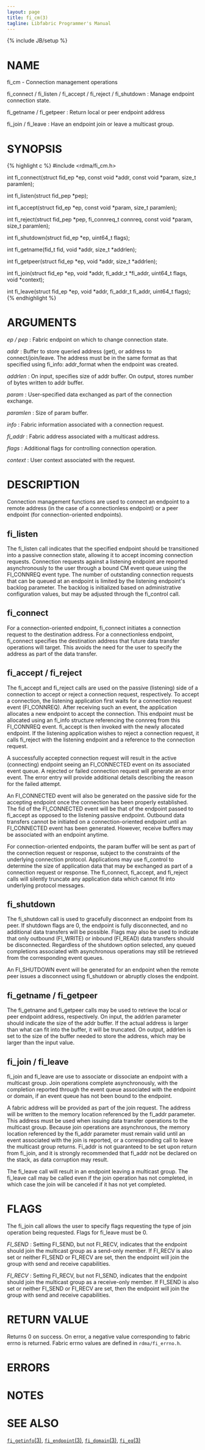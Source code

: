```yaml
---
layout: page
title: fi_cm(3)
tagline: Libfabric Programmer's Manual
---
```

{% include JB/setup %}

# NAME

fi_cm - Connection management operations

fi_connect / fi_listen / fi_accept / fi_reject / fi_shutdown
: Manage endpoint connection state.

fi_getname / fi_getpeer
: Return local or peer endpoint address

fi_join / fi_leave
: Have an endpoint join or leave a multicast group.

# SYNOPSIS

{% highlight c %}
#include <rdma/fi_cm.h>

int fi_connect(struct fid_ep *ep, const void *addr,
    const void *param, size_t paramlen);

int fi_listen(struct fid_pep *pep);

int fi_accept(struct fid_ep *ep, const void *param, size_t paramlen);

int fi_reject(struct fid_pep *pep, fi_connreq_t connreq,
    const void *param, size_t paramlen);

int fi_shutdown(struct fid_ep *ep, uint64_t flags);

int fi_getname(fid_t fid, void *addr, size_t *addrlen);

int fi_getpeer(struct fid_ep *ep, void *addr, size_t *addrlen);

int fi_join(struct fid_ep *ep, void *addr, fi_addr_t *fi_addr,
    uint64_t flags, void *context);

int fi_leave(struct fid_ep *ep, void *addr, fi_addr_t fi_addr,
    uint64_t flags);
{% endhighlight %}

# ARGUMENTS

*ep / pep*
: Fabric endpoint on which to change connection state.

*addr*
: Buffer to store queried address (get), or address to
  connect/join/leave.  The address must be in the same format as that
  specified using fi_info: addr_format when the endpoint was created.

*addrlen*
: On input, specifies size of addr buffer.  On output, stores number
  of bytes written to addr buffer.

*param*
: User-specified data exchanged as part of the connection exchange.

*paramlen*
: Size of param buffer.

*info*
: Fabric information associated with a connection request.

*fi_addr*
: Fabric address associated with a multicast address.

*flags*
: Additional flags for controlling connection operation.

*context*
: User context associated with the request.

# DESCRIPTION

Connection management functions are used to connect an endpoint to a
remote address (in the case of a connectionless endpoint) or a peer
endpoint (for connection-oriented endpoints).

## fi_listen

The fi_listen call indicates that the specified endpoint should be
transitioned into a passive connection state, allowing it to accept
incoming connection requests.  Connection requests against a listening
endpoint are reported asynchronously to the user through a bound CM
event queue using the FI_CONNREQ event type.  The number of outstanding
connection requests that can be queued at an endpoint is limited by the
listening endpoint's backlog parameter.  The backlog is initialized
based on administrative configuration values, but may be adjusted
through the fi_control call.

## fi_connect

For a connection-oriented endpoint, fi_connect initiates a connection
request to the destination address.  For a connectionless endpoint,
fi_connect specifies the destination address that future data transfer
operations will target.  This avoids the need for the user to specify the
address as part of the data transfer.

## fi_accept / fi_reject

The fi_accept and fi_reject calls are used on the passive (listening)
side of a connection to accept or reject a connection request,
respectively.  To accept a connection, the listening application first
waits for a connection request event (FI_CONNREQ).
After receiving such an event, the application
allocates a new endpoint to accept the connection.  This endpoint must
be allocated using an fi_info structure referencing the connreq from this
FI_CONNREQ event.  fi_accept is then invoked
with the newly allocated endpoint.  If
the listening application wishes to reject a connection request, it calls
fi_reject with the listening endpoint and
a reference to the connection request.

A successfully accepted connection request will result in the active
(connecting) endpoint seeing an FI_CONNECTED event on its associated
event queue.  A rejected or failed connection request will generate an
error event.  The error entry will provide additional details describing
the reason for the failed attempt.

An FI_CONNECTED event will also be generated on the passive side for the
accepting endpoint once the connection has been properly established.
The fid of the FI_CONNECTED event will be that of the endpoint passed to
fi_accept as opposed to the listening passive endpoint.
Outbound data transfers cannot be initiated on a connection-oriented
endpoint until an FI_CONNECTED event has been generated.  However, receive
buffers may be associated with an endpoint anytime.

For connection-oriented endpoints, the param buffer will be sent as
part of the connection request or response, subject to the constraints of
the underlying connection protocol.  Applications may use fi_control
to determine the size of application data that may be exchanged as
part of a connection request or response.  The fi_connect, fi_accept, and
fi_reject calls will silently truncate any application data which cannot
fit into underlying protocol messages.

## fi_shutdown

The fi_shutdown call is used to gracefully disconnect an endpoint from
its peer.  If shutdown flags are 0, the endpoint is fully disconnected,
and no additional data transfers will be possible.  Flags may also be
used to indicate that only outbound (FI_WRITE) or inbound (FI_READ) data
transfers should be disconnected.  Regardless of the shutdown option
selected, any queued completions associated with asynchronous operations
may still be retrieved from the corresponding event queues.

An FI_SHUTDOWN event will be generated for an endpoint when the remote
peer issues a disconnect using fi_shutdown or abruptly closes the endpoint.

## fi_getname / fi_getpeer

The fi_getname and fi_getpeer calls may be used to retrieve the local or
peer endpoint address, respectively.  On input, the addrlen parameter should
indicate the size of the addr buffer.  If the actual address is larger than
what can fit into the buffer, it will be truncated.  On output, addrlen
is set to the size of the buffer needed to store the address, which may
be larger than the input value.

## fi_join / fi_leave

fi_join and fi_leave are use to associate or dissociate an endpoint
with a multicast group.  Join operations complete asynchronously, with
the completion reported through the event queue associated with the
endpoint or domain, if an event queue has not been bound to the
endpoint.

A fabric address will be provided as part of the join request.  The
address will be written to the memory location referenced by the
fi_addr parameter.  This address must be used when issuing data
transfer operations to the multicast group.  Because join operations
are asynchronous, the memory location referenced by the fi_addr
parameter must remain valid until an event associated with the join is
reported, or a corresponding call to leave the multicast group
returns.  Fi_addr is not guaranteed to be set upon return from
fi_join, and it is strongly recommended that fi_addr not be declared
on the stack, as data corruption may result.

The fi_leave call will result in an endpoint leaving a multicast
group.  The fi_leave call may be called even if the join operation has
not completed, in which case the join will be canceled if it has not
yet completed.

# FLAGS

The fi_join call allows the user to specify flags requesting the type of
join operation being requested.  Flags for fi_leave must be 0.

*FI_SEND*
: Setting FI_SEND, but not FI_RECV, indicates that the endpoint should
  join the multicast group as a send-only member.  If FI_RECV is also
  set or neither FI_SEND or FI_RECV are set, then the endpoint will
  join the group with send and receive capabilities.

*FI_RECV*
: Setting FI_RECV, but not FI_SEND, indicates that the endpoint should
  join the multicast group as a receive-only member.  If FI_SEND is
  also set or neither FI_SEND or FI_RECV are set, then the endpoint
  will join the group with send and receive capabilities.

# RETURN VALUE

Returns 0 on success. On error, a negative value corresponding to fabric
errno is returned. Fabric errno values are defined in
`rdma/fi_errno.h`.

# ERRORS


# NOTES


# SEE ALSO

[`fi_getinfo`(3)](fi_getinfo.3.html),
[`fi_endpoint`(3)](fi_endpoint.3.html),
[`fi_domain`(3)](fi_domain.3.html),
[`fi_eq`(3)](fi_eq.3.html)

